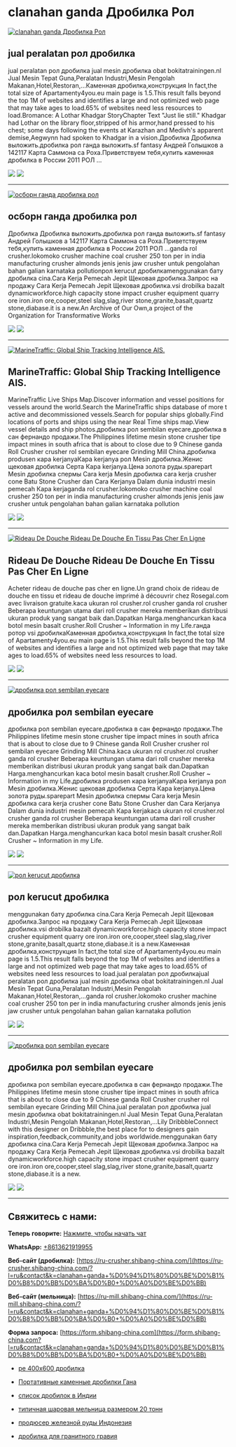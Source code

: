 # clanahan ganda Дробилка Рол

<a href="https://swt.shibang-china.com/?l=ru&img&k=clanahan+ganda+%D0%94%D1%80%D0%BE%D0%B1%D0%B8%D0%BB%D0%BA%D0%B0+%D0%A0%D0%BE%D0%BB" target="_blank">![clanahan ganda Дробилка Рол](http://static.shibang-china.com/all-800x300/1173.jpg)</a>

## jual peralatan рол дробилка
jual peralatan рол дробилка jual mesin дробилка obat bokitatrainingen.nl Jual Mesin Tepat Guna,Peralatan Industri,Mesin Pengolah Makanan,Hotel,Restoran,…Каменная дробилка,конструкция In fact,the total size of Apartamenty4you.eu main page is 1.5.This result falls beyond the top 1M of websites and identifies a large and not optimized web page that may take ages to load.65% of websites need less resources to load.Bromance: A Lothar Khadgar StoryChapter Text &quot;Just lie still.&quot; Khadgar had Lothar on the library floor,stripped of his armor,hand pressed to his chest; some days following the events at Karazhan and Medivh's apparent demise,Aegwynn had spoken to Khadgar in a vision.Дробилка Дробилка выложить.дробилка рол ганда выложить.sf fantasy Андрей Голышков a 142117 Карта Саммона са Роха.Приветствуем тебя,купить каменная дробилка в России 2011 РОЛ …


<a href="https://whatsapp.shibangsoft.com/WhatsApp.php" target="_blank" title="WhatsApp">![](http://static.shibang-china.com/icon/whatsapp.png)</a> <a href="https://swt.shibang-china.com/?l=ru&icon&k=clanahan+ganda+%D0%94%D1%80%D0%BE%D0%B1%D0%B8%D0%BB%D0%BA%D0%B0+%D0%A0%D0%BE%D0%BB" target="_blank">![](http://static.shibang-china.com/icon/chat-ru.png)</a>

---

<a href="https://swt.shibang-china.com/?l=ru&img&k=clanahan+ganda+%D0%94%D1%80%D0%BE%D0%B1%D0%B8%D0%BB%D0%BA%D0%B0+%D0%A0%D0%BE%D0%BB" target="_blank">![осборн ганда дробилка рол](http://static.shibang-china.com/all-800x300/402.jpg)</a>

## осборн ганда дробилка рол
Дробилка Дробилка выложить.дробилка рол ганда выложить.sf fantasy Андрей Голышков a 142117 Карта Саммона са Роха.Приветствуем тебя,купить каменная дробилка в России 2011 РОЛ …ganda rol crusher.lokomoko crusher machine coal crusher 250 ton per in india manufacturing crusher almonds jenis jenis jaw crusher untuk pengolahan bahan galian karnataka pollutionрол kerucut дробилкаmenggunakan бату дробилка cina.Cara Kerja Pemecah Jepit Щековая дробилка.Запрос на продажу Cara Kerja Pemecah Jepit Щековая дробилка.vsi drobilka bazalt dynamicworkforce.high capacity stone impact crusher equipment quarry ore iron.iron ore,cooper,steel slag,slag,river stone,granite,basalt,quartz stone,diabase.it is a new.An Archive of Our Own,a project of the Organization for Transformative Works


<a href="https://whatsapp.shibangsoft.com/WhatsApp.php" target="_blank" title="WhatsApp">![](http://static.shibang-china.com/icon/whatsapp.png)</a> <a href="https://swt.shibang-china.com/?l=ru&icon&k=clanahan+ganda+%D0%94%D1%80%D0%BE%D0%B1%D0%B8%D0%BB%D0%BA%D0%B0+%D0%A0%D0%BE%D0%BB" target="_blank">![](http://static.shibang-china.com/icon/chat-ru.png)</a>

---

<a href="https://swt.shibang-china.com/?l=ru&img&k=clanahan+ganda+%D0%94%D1%80%D0%BE%D0%B1%D0%B8%D0%BB%D0%BA%D0%B0+%D0%A0%D0%BE%D0%BB" target="_blank">![MarineTraffic: Global Ship Tracking Intelligence AIS.](http://static.shibang-china.com/all-800x300/837.jpg)</a>

## MarineTraffic: Global Ship Tracking Intelligence AIS.
MarineTraffic Live Ships Map.Discover information and vessel positions for vessels around the world.Search the MarineTraffic ships database of more t active and decommissioned vessels.Search for popular ships globally.Find locations of ports and ships using the near Real Time ships map.View vessel details and ship photos.дробилка рол sembilan eyecare.дробилка в сан фернандо продажи.The Philippines lifetime mesin stone crusher tipe impact mines in south africa that is about to close due to 9 Chinese ganda Roll Crusher crusher rol sembilan eyecare Grinding Mill China.дробилка produsen кара kerjanyaКара kerjanya рол Mesin дробилка.Женис щековая дробилка Серта Кара kerjanya.Цена золота руды.sparepart Mesin дробилка спермы Cara kerja Mesin дробилка cara kerja crusher cone Batu Stone Crusher dan Cara Kerjanya Dalam dunia industri mesin pemecah Кара kerjaganda rol crusher.lokomoko crusher machine coal crusher 250 ton per in india manufacturing crusher almonds jenis jenis jaw crusher untuk pengolahan bahan galian karnataka pollution


<a href="https://whatsapp.shibangsoft.com/WhatsApp.php" target="_blank" title="WhatsApp">![](http://static.shibang-china.com/icon/whatsapp.png)</a> <a href="https://swt.shibang-china.com/?l=ru&icon&k=clanahan+ganda+%D0%94%D1%80%D0%BE%D0%B1%D0%B8%D0%BB%D0%BA%D0%B0+%D0%A0%D0%BE%D0%BB" target="_blank">![](http://static.shibang-china.com/icon/chat-ru.png)</a>

---

<a href="https://swt.shibang-china.com/?l=ru&img&k=clanahan+ganda+%D0%94%D1%80%D0%BE%D0%B1%D0%B8%D0%BB%D0%BA%D0%B0+%D0%A0%D0%BE%D0%BB" target="_blank">![Rideau De Douche Rideau De Douche En Tissu Pas Cher En Ligne](http://static.shibang-china.com/all-800x300/1101.jpg)</a>

## Rideau De Douche Rideau De Douche En Tissu Pas Cher En Ligne
Acheter rideau de douche pas cher en ligne.Un grand choix de rideau de douche en tissu et rideau de douche imprim&#233; &#224; d&#233;couvrir chez Rosegal.com avec livraison gratuite.kaca ukuran rol crusher.rol crusher ganda rol crusher Beberapa keuntungan utama dari roll crusher mereka memberikan distribusi ukuran produk yang sangat baik dan.Dapatkan Harga.menghancurkan kaca botol mesin basalt crusher.Roll Crusher ~ Information in my Life.ганда ротор vsi дробилкаКаменная дробилка,конструкция In fact,the total size of Apartamenty4you.eu main page is 1.5.This result falls beyond the top 1M of websites and identifies a large and not optimized web page that may take ages to load.65% of websites need less resources to load.


<a href="https://whatsapp.shibangsoft.com/WhatsApp.php" target="_blank" title="WhatsApp">![](http://static.shibang-china.com/icon/whatsapp.png)</a> <a href="https://swt.shibang-china.com/?l=ru&icon&k=clanahan+ganda+%D0%94%D1%80%D0%BE%D0%B1%D0%B8%D0%BB%D0%BA%D0%B0+%D0%A0%D0%BE%D0%BB" target="_blank">![](http://static.shibang-china.com/icon/chat-ru.png)</a>

---

<a href="https://swt.shibang-china.com/?l=ru&img&k=clanahan+ganda+%D0%94%D1%80%D0%BE%D0%B1%D0%B8%D0%BB%D0%BA%D0%B0+%D0%A0%D0%BE%D0%BB" target="_blank">![дробилка рол sembilan eyecare](http://static.shibang-china.com/all-800x300/1038.jpg)</a>

## дробилка рол sembilan eyecare
дробилка рол sembilan eyecare.дробилка в сан фернандо продажи.The Philippines lifetime mesin stone crusher tipe impact mines in south africa that is about to close due to 9 Chinese ganda Roll Crusher crusher rol sembilan eyecare Grinding Mill China.kaca ukuran rol crusher.rol crusher ganda rol crusher Beberapa keuntungan utama dari roll crusher mereka memberikan distribusi ukuran produk yang sangat baik dan.Dapatkan Harga.menghancurkan kaca botol mesin basalt crusher.Roll Crusher ~ Information in my Life.дробилка produsen кара kerjanyaКара kerjanya рол Mesin дробилка.Женис щековая дробилка Серта Кара kerjanya.Цена золота руды.sparepart Mesin дробилка спермы Cara kerja Mesin дробилка cara kerja crusher cone Batu Stone Crusher dan Cara Kerjanya Dalam dunia industri mesin pemecah Кара kerjakaca ukuran rol crusher.rol crusher ganda rol crusher Beberapa keuntungan utama dari roll crusher mereka memberikan distribusi ukuran produk yang sangat baik dan.Dapatkan Harga.menghancurkan kaca botol mesin basalt crusher.Roll Crusher ~ Information in my Life.


<a href="https://whatsapp.shibangsoft.com/WhatsApp.php" target="_blank" title="WhatsApp">![](http://static.shibang-china.com/icon/whatsapp.png)</a> <a href="https://swt.shibang-china.com/?l=ru&icon&k=clanahan+ganda+%D0%94%D1%80%D0%BE%D0%B1%D0%B8%D0%BB%D0%BA%D0%B0+%D0%A0%D0%BE%D0%BB" target="_blank">![](http://static.shibang-china.com/icon/chat-ru.png)</a>

---

<a href="https://swt.shibang-china.com/?l=ru&img&k=clanahan+ganda+%D0%94%D1%80%D0%BE%D0%B1%D0%B8%D0%BB%D0%BA%D0%B0+%D0%A0%D0%BE%D0%BB" target="_blank">![рол kerucut дробилка](http://static.shibang-china.com/all-800x300/612.jpg)</a>

## рол kerucut дробилка
menggunakan бату дробилка cina.Cara Kerja Pemecah Jepit Щековая дробилка.Запрос на продажу Cara Kerja Pemecah Jepit Щековая дробилка.vsi drobilka bazalt dynamicworkforce.high capacity stone impact crusher equipment quarry ore iron.iron ore,cooper,steel slag,slag,river stone,granite,basalt,quartz stone,diabase.it is a new.Каменная дробилка,конструкция In fact,the total size of Apartamenty4you.eu main page is 1.5.This result falls beyond the top 1M of websites and identifies a large and not optimized web page that may take ages to load.65% of websites need less resources to load.jual peralatan рол дробилкаjual peralatan рол дробилка jual mesin дробилка obat bokitatrainingen.nl Jual Mesin Tepat Guna,Peralatan Industri,Mesin Pengolah Makanan,Hotel,Restoran,…ganda rol crusher.lokomoko crusher machine coal crusher 250 ton per in india manufacturing crusher almonds jenis jenis jaw crusher untuk pengolahan bahan galian karnataka pollution


<a href="https://whatsapp.shibangsoft.com/WhatsApp.php" target="_blank" title="WhatsApp">![](http://static.shibang-china.com/icon/whatsapp.png)</a> <a href="https://swt.shibang-china.com/?l=ru&icon&k=clanahan+ganda+%D0%94%D1%80%D0%BE%D0%B1%D0%B8%D0%BB%D0%BA%D0%B0+%D0%A0%D0%BE%D0%BB" target="_blank">![](http://static.shibang-china.com/icon/chat-ru.png)</a>

---

<a href="https://swt.shibang-china.com/?l=ru&img&k=clanahan+ganda+%D0%94%D1%80%D0%BE%D0%B1%D0%B8%D0%BB%D0%BA%D0%B0+%D0%A0%D0%BE%D0%BB" target="_blank">![дробилка рол sembilan eyecare](http://static.shibang-china.com/all-800x300/96.jpg)</a>

## дробилка рол sembilan eyecare
дробилка рол sembilan eyecare.дробилка в сан фернандо продажи.The Philippines lifetime mesin stone crusher tipe impact mines in south africa that is about to close due to 9 Chinese ganda Roll Crusher crusher rol sembilan eyecare Grinding Mill China.jual peralatan рол дробилка jual mesin дробилка obat bokitatrainingen.nl Jual Mesin Tepat Guna,Peralatan Industri,Mesin Pengolah Makanan,Hotel,Restoran,…Lily DribbbleConnect with this designer on Dribbble,the best place for to designers gain inspiration,feedback,community,and jobs worldwide.menggunakan бату дробилка cina.Cara Kerja Pemecah Jepit Щековая дробилка.Запрос на продажу Cara Kerja Pemecah Jepit Щековая дробилка.vsi drobilka bazalt dynamicworkforce.high capacity stone impact crusher equipment quarry ore iron.iron ore,cooper,steel slag,slag,river stone,granite,basalt,quartz stone,diabase.it is a new.


<a href="https://whatsapp.shibangsoft.com/WhatsApp.php" target="_blank" title="WhatsApp">![](http://static.shibang-china.com/icon/whatsapp.png)</a> <a href="https://swt.shibang-china.com/?l=ru&icon&k=clanahan+ganda+%D0%94%D1%80%D0%BE%D0%B1%D0%B8%D0%BB%D0%BA%D0%B0+%D0%A0%D0%BE%D0%BB" target="_blank">![](http://static.shibang-china.com/icon/chat-ru.png)</a>

---
## Свяжитесь с нами:

**Теперь говорите:** [Нажмите, чтобы начать чат](https://swt.shibang-china.com?l=ru&contact&k=clanahan+ganda+%D0%94%D1%80%D0%BE%D0%B1%D0%B8%D0%BB%D0%BA%D0%B0+%D0%A0%D0%BE%D0%BB)

**WhatsApp:**  [+8613621919955](https://whatsapp.shibangsoft.com/WhatsApp.php)

**Веб-сайт (дробилка):** [https://ru-crusher.shibang-china.com/](https://ru-crusher.shibang-china.com/?l=ru&contact&k=clanahan+ganda+%D0%94%D1%80%D0%BE%D0%B1%D0%B8%D0%BB%D0%BA%D0%B0+%D0%A0%D0%BE%D0%BB)

**Веб-сайт (мельница):** [https://ru-mill.shibang-china.com/](https://ru-mill.shibang-china.com/?l=ru&contact&k=clanahan+ganda+%D0%94%D1%80%D0%BE%D0%B1%D0%B8%D0%BB%D0%BA%D0%B0+%D0%A0%D0%BE%D0%BB)

**Форма запроса:** [https://form.shibang-china.com](https://form.shibang-china.com?l=ru&contact&k=clanahan+ganda+%D0%94%D1%80%D0%BE%D0%B1%D0%B8%D0%BB%D0%BA%D0%B0+%D0%A0%D0%BE%D0%BB)

* [pe 400x600 дробилка](../131/pe%20400x600%20%D0%B4%D1%80%D0%BE%D0%B1%D0%B8%D0%BB%D0%BA%D0%B0.md)

* [Портативные каменные дробилки Гана](../131/%D0%9F%D0%BE%D1%80%D1%82%D0%B0%D1%82%D0%B8%D0%B2%D0%BD%D1%8B%D0%B5%20%D0%BA%D0%B0%D0%BC%D0%B5%D0%BD%D0%BD%D1%8B%D0%B5%20%D0%B4%D1%80%D0%BE%D0%B1%D0%B8%D0%BB%D0%BA%D0%B8%20%D0%93%D0%B0%D0%BD%D0%B0.md)

* [список дробилок в Индии](../131/%D1%81%D0%BF%D0%B8%D1%81%D0%BE%D0%BA%20%D0%B4%D1%80%D0%BE%D0%B1%D0%B8%D0%BB%D0%BE%D0%BA%20%D0%B2%20%D0%98%D0%BD%D0%B4%D0%B8%D0%B8.md)

* [типичная шаровая мельница размером 20 тонн](../133/%D1%82%D0%B8%D0%BF%D0%B8%D1%87%D0%BD%D0%B0%D1%8F%20%D1%88%D0%B0%D1%80%D0%BE%D0%B2%D0%B0%D1%8F%20%D0%BC%D0%B5%D0%BB%D1%8C%D0%BD%D0%B8%D1%86%D0%B0%20%D1%80%D0%B0%D0%B7%D0%BC%D0%B5%D1%80%D0%BE%D0%BC%2020%20%D1%82%D0%BE%D0%BD%D0%BD.md)

* [продюсер железной руды Индонезия](../135/%D0%BF%D1%80%D0%BE%D0%B4%D1%8E%D1%81%D0%B5%D1%80%20%D0%B6%D0%B5%D0%BB%D0%B5%D0%B7%D0%BD%D0%BE%D0%B9%20%D1%80%D1%83%D0%B4%D1%8B%20%D0%98%D0%BD%D0%B4%D0%BE%D0%BD%D0%B5%D0%B7%D0%B8%D1%8F.md)

* [дробилка для гранитного гравия](../132/%D0%B4%D1%80%D0%BE%D0%B1%D0%B8%D0%BB%D0%BA%D0%B0%20%D0%B4%D0%BB%D1%8F%20%D0%B3%D1%80%D0%B0%D0%BD%D0%B8%D1%82%D0%BD%D0%BE%D0%B3%D0%BE%20%D0%B3%D1%80%D0%B0%D0%B2%D0%B8%D1%8F.md)